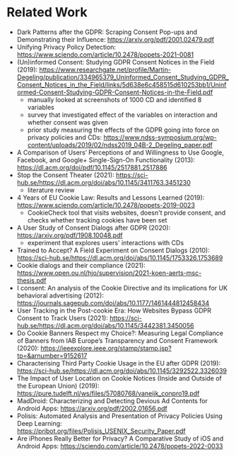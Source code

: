 # Related Work

* Dark Patterns after the GDPR: Scraping Consent Pop-ups and Demonstrating their Influence: https://arxiv.org/pdf/2001.02479.pdf
* Unifying Privacy Policy Detection: https://www.sciendo.com/article/10.2478/popets-2021-0081
* (Un)informed Consent: Studying GDPR Consent Notices in the Field (2019): https://www.researchgate.net/profile/Martin-Degeling/publication/334965379_Uninformed_Consent_Studying_GDPR_Consent_Notices_in_the_Field/links/5d638e6c458515d610253bb1/Uninformed-Consent-Studying-GDPR-Consent-Notices-in-the-Field.pdf
    * manually looked at screenshots of 1000 CD and identified 8 variables
    * survey that investigated effect of the variables on interaction and whether consent was given
    * prior study measuring the effects of the GDPR going into force on privacy policies and CDs: https://www.ndss-symposium.org/wp-content/uploads/2019/02/ndss2019_04B-2_Degeling_paper.pdf
* A Comparison of Users’ Perceptions of and Willingness to Use Google, Facebook, and Google+ Single-Sign-On Functionality (2013): https://dl.acm.org/doi/pdf/10.1145/2517881.2517886
* Stop the Consent Theater (2021): https://sci-hub.se/https://dl.acm.org/doi/abs/10.1145/3411763.3451230
    * literature review
* 4 Years of EU Cookie Law: Results and Lessons Learned (2019): https://www.sciendo.com/article/10.2478/popets-2019-0023
    * CookieCheck tool that visits websites, doesn't provide consent, and checks whether tracking cookies have been set
* A User Study of Consent Dialogs after GDPR (2020): https://arxiv.org/pdf/1908.10048.pdf
    * experiment that explores users' interactions with CDs
* Trained to Accept? A Field Experiment on Consent Dialogs (2010): https://sci-hub.se/https://dl.acm.org/doi/abs/10.1145/1753326.1753689
* Cookie dialogs and their compliance (2021): https://www.open.ou.nl/hjo/supervision/2021-koen-aerts-msc-thesis.pdf
* I consent: An analysis of the Cookie Directive and its implications for UK behavioral advertising (2012): https://journals.sagepub.com/doi/abs/10.1177/1461444812458434
* User Tracking in the Post-cookie Era: How Websites Bypass GDPR Consent to Track Users (2021): https://sci-hub.se/https://dl.acm.org/doi/abs/10.1145/3442381.3450056
* Do Cookie Banners Respect my Choice?: Measuring Legal Compliance of Banners from IAB Europe’s Transparency and Consent Framework (2020): https://ieeexplore.ieee.org/stamp/stamp.jsp?tp=&arnumber=9152617
* Characterising Third Party Cookie Usage in the EU after GDPR (2019): https://sci-hub.se/https://dl.acm.org/doi/abs/10.1145/3292522.3326039
* The Impact of User Location on Cookie Notices (Inside and Outside of the European Union) (2019): https://pure.tudelft.nl/ws/files/57080768/vaneijk_conpro19.pdf
* MadDroid: Characterizing and Detecting Devious Ad Contents for Android Apps: https://arxiv.org/pdf/2002.01656.pdf
* Polisis: Automated Analysis and Presentation of Privacy Policies Using Deep Learning: https://pribot.org/files/Polisis_USENIX_Security_Paper.pdf
* Are iPhones Really Better for Privacy? A Comparative Study of iOS and Android Apps: https://sciendo.com/article/10.2478/popets-2022-0033
